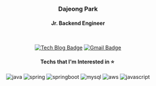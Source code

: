 <div align="center">

<h3>Dajeong Park</h3>
<h4>Jr. Backend Engineer</h4>
<br>

[![Tech Blog Badge](http://img.shields.io/badge/Tech%20blog-438f68?style=flat-square&logo=github&logoColor=white&link=https://dajeongdev.github.io/)](https://dajeongdev.github.io/) [![Gmail Badge](https://img.shields.io/badge/Gmail-d14836?style=flat-square&logo=Gmail&logoColor=white&link=mailto:dajeongdev@gmail.com)](mailto:dajeongdev@gmail.com)
<br>

<h4>Techs that I'm Interested in ⭐ ️</h4>
<p>
    <img alt="java" src="https://img.shields.io/badge/Java-007396.svg?style=flat-square&logo=java&logoColor=white"/> 
    <img alt="spring" src="https://img.shields.io/badge/Spring-6db33f.svg?style=flat-square&logo=spring&logoColor=white"/> 
    <img alt="springboot" src="https://img.shields.io/badge/SpringBoot-6db33f.svg?style=flat-square&logo=springboot&logoColor=white"/> 
    <img alt="mysql" src="https://img.shields.io/badge/Mysql-4479a1.svg?style=flat-square&logo=mysql&logoColor=white"/> 
    <img alt="aws" src="https://img.shields.io/badge/AWS-232f3e.svg?style=flat-square&logo=amazon-aws&logoColor=white"/> 
    <img alt="javascript" src="https://img.shields.io/badge/Javascript-f7df1e?style=flat-square&logo=javascript&logoColor=white"/> 
</p>

</div>
